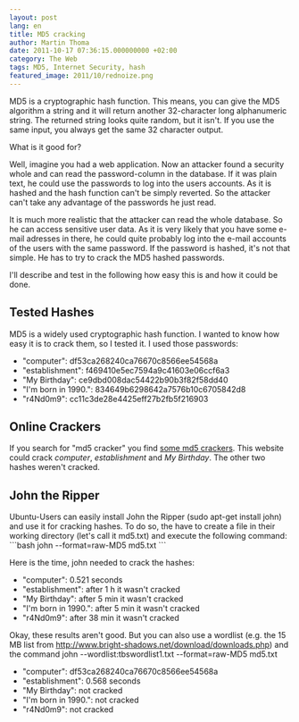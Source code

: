 ```yaml
---
layout: post
lang: en
title: MD5 cracking
author: Martin Thoma
date: 2011-10-17 07:36:15.000000000 +02:00
category: The Web
tags: MD5, Internet Security, hash
featured_image: 2011/10/rednoize.png
---
```

MD5 is a cryptographic hash function. This means, you can give the MD5
algorithm a string and it will return another 32-character long alphanumeric
string. The returned string looks quite random, but it isn't. If you use the
same input, you always get the same 32 character output.

What is it good for?

Well, imagine you had a web application. Now an attacker found a security whole
and can read the password-column in the database. If it was plain text, he
could use the passwords to log into the users accounts. As it is hashed and the
hash function can't be simply reverted. So the attacker can't take any
advantage of the passwords he just read.

It is much more realistic that the attacker can read the whole database. So he
can access sensitive user data. As it is very likely that you have some e-mail
adresses in there, he could quite probably log into the e-mail accounts of the
users with the same password. If the password is hashed, it's not that simple.
He has to try to crack the MD5 hashed passwords.

I'll describe and test in the following how easy this is and how it could be
done.

## Tested Hashes
MD5 is a widely used cryptographic hash function. I wanted to know how easy it
is to crack them, so I tested it. I used those passwords:

<ul>
<li>"computer": df53ca268240ca76670c8566ee54568a</li>
<li>"establishment": f469410e5ec7594a9c41603e06ccf6a3</li>
<li>"My Birthday": ce9dbd008dac54422b90b3f82f58dd40</li>
<li>"I'm born in 1990.": 834649b6298642a7576b10c6705842d8</li>
<li>"r4Nd0m9": cc11c3de28e4425eff27b2fb5f216903</li>
</ul>

<h2>Online Crackers</h2>
If you search for "md5 cracker" you find <a href="http://md5cracker.org/" rel="nofollow">some md5 crackers</a>.
This website could crack <em>computer</em>, <em>establishment</em> and <em>My Birthday</em>.
The other two hashes weren't cracked.

<h2>John the Ripper</h2>
Ubuntu-Users can easily install John the Ripper (sudo apt-get install john) and use it for cracking hashes. To do so, the have to create a file in their working directory (let's call it md5.txt) and execute the following command:
```bash
john --format=raw-MD5 md5.txt
```

Here is the time, john needed to crack the hashes:
<ul>
<li>"computer": 0.521 seconds</li>
<li>"establishment": after 1 h it wasn't cracked</li>
<li>"My Birthday": after 5 min it wasn't cracked</li>
<li>"I'm born in 1990.": after 5 min it wasn't cracked</li>
<li>"r4Nd0m9": after 38 min it wasn't cracked</li>
</ul>

Okay, these results aren't good. But you can also use a wordlist (e.g. the 15 MB list from http://www.bright-shadows.net/download/downloads.php) and the command
john --wordlist:tbswordlist1.txt --format=raw-MD5 md5.txt
<ul>
<li>"computer": df53ca268240ca76670c8566ee54568a</li>
<li>"establishment": 0.568 seconds</li>
<li>"My Birthday": not cracked</li>
<li>"I'm born in 1990.": not cracked</li>
<li>"r4Nd0m9": not cracked</li>
</ul>
